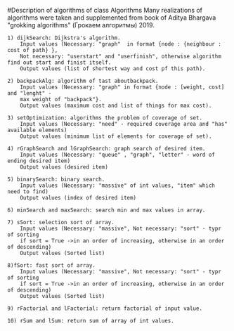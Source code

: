 #Description of algorithms of class Algorithms
	Many realizations of algorithms were taken and supplemented 
from book of Aditya Bhargava "grokking algorithms" (Грокаем алгоритмы) 2019.


	1) dijkSearch: Dijkstra's algorithm.
		Input values (Necessary: "graph"  in format {node : {neighbour : cost of path} },
		Not necessary: "userstart" and "userfinish", otherwise algorithm find out start and finist itself.
		Output values (list of shortest way and cost pf this path).

	2) backpackAlg: algorithm of tast aboutbackpack.
		Input values (Necessary: "graph" in format {node : [weight, cost] and "lenght" -
		max weight of "backpack"}.
		Output values (maximum cost and list of things for max cost).
	
	3) setOptimization: algorithms the problem of coverage of set.
		Input values (Necessary: "need" - required coverage area and "has" available elements)
		Output values (minimum list of elements for coverage of set).
	
	4) rGraphSearch and lGraphSearch: graph search of desired item.
		Input values (Necessary: "queue" , "graph", "letter" - word of ending desired item)
		Output values (desired item)
	
	5) binarySearch: binary search.
		Input values (Necessary: "massive" of int values, "item" which need to find)
		Output values (index of desired item)
	
	6) minSearch and maxSearch: search min and max values in array.

	7) sSort: selection sort of array.
		Input values (Necessary: "massive", Not necessary: "sort" - typr of sorting
		if sort = True ->in an order of increasing, otherwise in an order of descending)
		Output values (Sorted list)

	8)fSort: fast sort of array.
		Input values (Necessary: "massive", Not necessary: "sort" - typr of sorting
		if sort = True ->in an order of increasing, otherwise in an order of descending)
		Output values (Sorted list)

	9) rFactorial and lFactorial: return factorial of input value.
	
	10) rSum and lSum: return sum of array of int values.